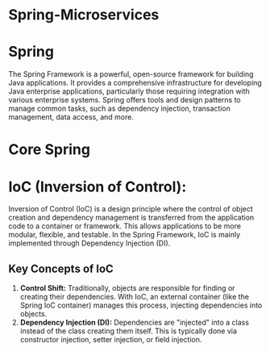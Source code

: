 # Spring-Microservices

# Spring
The Spring Framework is a powerful, open-source framework for building Java applications. It provides a comprehensive infrastructure for developing Java enterprise applications,
particularly those requiring integration with various enterprise systems. Spring offers tools and design patterns to manage common tasks, such as dependency injection, 
transaction management, data access, and more.

# Core Spring
# IoC (Inversion of Control): 
Inversion of Control (IoC) is a design principle where the control of object creation and dependency management is transferred from the application code to a
container or framework. This allows applications to be more modular, flexible, and testable. In the Spring Framework, IoC is mainly implemented through Dependency Injection (DI).

## Key Concepts of IoC
1. **Control Shift:** Traditionally, objects are responsible for finding or creating their dependencies. With IoC, an external container (like the Spring IoC container) manages this process, injecting dependencies into objects.
2. **Dependency Injection (DI):** Dependencies are "injected" into a class instead of the class creating them itself. This is typically done via constructor injection, setter injection, or field injection.
